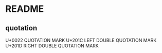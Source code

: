 # README

## quotation

U+0022 QUOTATION MARK
U+201C LEFT DOUBLE QUOTATION MARK
U+201D RIGHT DOUBLE QUOTATION MARK
